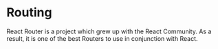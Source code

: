 
# Routing

React Router is a project which grew up with the React Community. As a
result, it is one of the best Routers to use in conjunction with
React.
